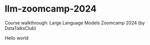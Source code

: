 # llm-zoomcamp-2024
Course walkthrough: Large Language Models Zoomcamp 2024 (by DataTalksClub)



Hello world